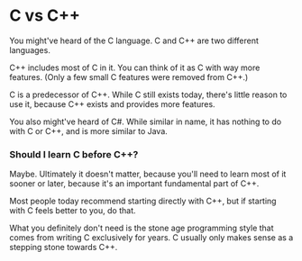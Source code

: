 # C vs C++

You might've heard of the C language. C and C++ are two different languages.

C++ includes most of C in it. You can think of it as C with way more features. (Only a few small C features were removed from C++.)

C is a predecessor of C++. While C still exists today, there's little reason to use it, because C++ exists and provides more features.

You also might've heard of C#. While similar in name, it has nothing to do with C or C++, and is more similar to Java.

### Should I learn C before C++?

Maybe. Ultimately it doesn't matter, because you'll need to learn most of it sooner or later, because it's an important fundamental part of C++.

Most people today recommend starting directly with C++, but if starting with C feels better to you, do that.

What you definitely don't need is the stone age programming style that comes from writing C exclusively for years. C usually only makes sense as a stepping stone towards C++.
